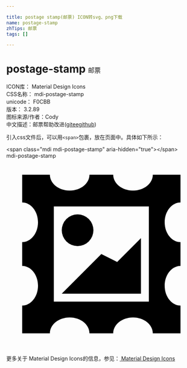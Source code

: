 ```yaml
---

title: postage stamp(邮票) ICON转svg、png下载
name: postage-stamp
zhTips: 邮票
tags: []

---
```


# postage-stamp  <small style="font-size: 60%;font-weight: 100">邮票</small>


<div class="detail-page">
<p>
<span>
ICON库：
<span class="badge-secondary badge">Material Design Icons</span> 
</span>
<br/>
<span>
CSS名称：
<span class="badge-secondary badge">mdi-postage-stamp</span> 
</span>
<br/>
<span>
unicode：
<span class="badge-secondary badge">F0CBB</span> 
<copy-btn content='F0CBB' btn-title=""></copy-btn>
<copy-btn :content='String.fromCodePoint(parseInt("F0CBB", 16))' btn-title="复制U"></copy-btn>
</span>
<br/>
<span>
版本：
<span class="badge-secondary badge">3.2.89</span> 
</span>
<br/>
<span>图标来源/作者：<span class="badge-light badge">Cody</span></span> 
<br/>
<span class="zh-detail">中文描述：<span class="badge-primary badge">邮票</span><span class="help-link"><span>帮助改进</span>(<a href="https://gitee.com/liuwave/icon-helper/edit/master/json/material/postage-stamp.json" target="_blank" rel="noopener noreferrer">gitee</a><a href="https://github.com/liuwave/icon-helper/edit/master/json/material/postage-stamp.json" target="_blank" rel="noopener noreferrer">github</a></span>)</span><br/>
</p>
</div>
<div class="alert alert-dark">
  <i class="mdi mdi-postage-stamp mdi-48px"></i>
  <i class="mdi mdi-postage-stamp mdi-36px"></i>
  <i class="mdi mdi-postage-stamp mdi-24px"></i>
  <i class="mdi mdi-postage-stamp mdi-18px"></i>
</div>
<div>
  <p>引入css文件后，可以用<code>&lt;span&gt;</code>包裹，放在页面中。具体如下所示：    
  </p>
  <div class="alert alert-primary" style="font-size: 14px">
    &lt;span class="mdi mdi-postage-stamp" aria-hidden="true"&gt;&lt;/span&gt;
    <copy-btn content='<span class="mdi mdi-postage-stamp" aria-hidden="true"></span>'></copy-btn>
  </div>
  <div class="alert alert-secondary">
    <i class="mdi mdi-postage-stamp"
    style="font-size: 24px"
    aria-hidden="true"></i> mdi-postage-stamp
    <copy-btn content="mdi-postage-stamp" btn-title="复制图标名称"></copy-btn>
  </div>
</div>
<div id="svg" class="svg-wrap">
<svg xmlns="http://www.w3.org/2000/svg" viewBox="0 0 24 24"><path d="M2,2V5.5C3.1,5.5 4,6.62 4,8C4,9.38 3.1,10.5 2,10.5V13.5C3.1,13.5 4,14.62 4,16C4,17.38 3.1,18.5 2,18.5V22H5.5C5.5,20.9 6.62,20 8,20C9.38,20 10.5,20.9 10.5,22H13.5C13.5,20.9 14.62,20 16,20C17.38,20 18.5,20.9 18.5,22H22V18.5C20.9,18.5 20,17.38 20,16V16C20,14.62 20.9,13.5 22,13.5V10.5C20.9,10.5 20,9.38 20,8V8C20,6.62 20.9,5.5 22,5.5V2H18.5C18.5,3.1 17.38,4 16,4C14.62,4 13.5,3.1 13.5,2H10.5C10.5,3.1 9.38,4 8,4C6.62,4 5.5,3.1 5.5,2H2M6,6H18V18H6V6M9,7A2,2 0 0,0 7,9A2,2 0 0,0 9,11A2,2 0 0,0 11,9A2,2 0 0,0 9,7M17,10L14,13L12,12L7,17H17V10Z" /></svg>
</div>
<detail full-name='mdi-postage-stamp'></detail>
    
<div><p>更多关于 Material Design Icons的信息，参见：<a target="_blank" href="https://iconhelper.cn/material.html"> Material Design Icons</a>
</p></div>

